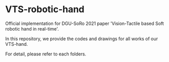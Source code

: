 # VTS-robotic-hand

Official implementation for DGU-SoRo 2021 paper 'Vision-Tactile based Soft robotic hand in real-time'.

In this repository, we provide the codes and drawings for all works of our VTS-hand.

For detail, please refer to each folders. 
